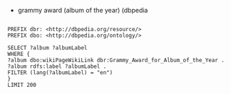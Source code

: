 *  grammy award (album of the year) (dbpedia  
  
  ```sparql
  
  PREFIX dbr: <http://dbpedia.org/resource/>
  PREFIX dbo: <http://dbpedia.org/ontology/>

  SELECT ?album ?albumLabel
  WHERE {
  ?album dbo:wikiPageWikiLink dbr:Grammy_Award_for_Album_of_the_Year .
  ?album rdfs:label ?albumLabel .
  FILTER (lang(?albumLabel) = "en")
  }
  LIMIT 200

  ```
